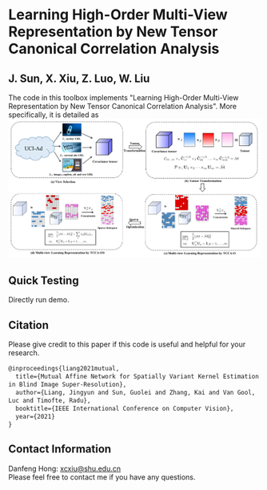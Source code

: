 # Learning High-Order Multi-View Representation by New Tensor Canonical Correlation Analysis
J. Sun, X. Xiu, Z. Luo, W. Liu
---------------------

The code in this toolbox implements "Learning High-Order Multi-View Representation by New Tensor Canonical Correlation Analysis". More specifically, it is detailed as
![alt text](./framework.png)

Quick Testing
---------------------
Directly run demo.

Citation
---------------------
Please give credit to this paper if this code is useful and helpful for your research.

    @inproceedings{liang2021mutual,
      title={Mutual Affine Network for Spatially Variant Kernel Estimation in Blind Image Super-Resolution},
      author={Liang, Jingyun and Sun, Guolei and Zhang, Kai and Van Gool, Luc and Timofte, Radu},
      booktitle={IEEE International Conference on Computer Vision},
      year={2021}
    }

Contact Information
---------------------
Danfeng Hong: xcxiu@shu.edu.cn<br>
Please feel free to contact me if you have any questions.
